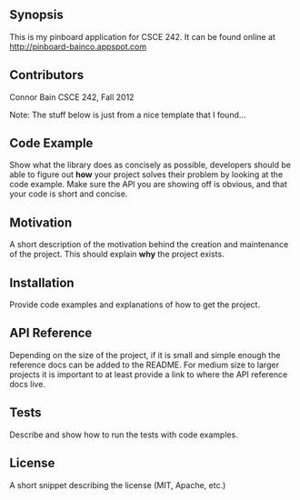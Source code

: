 ## Synopsis
This is my pinboard application for CSCE 242.
It can be found online at http://pinboard-bainco.appspot.com

## Contributors

Connor Bain
CSCE 242, Fall 2012

Note: The stuff below is just from a nice template that I found...

## Code Example

Show what the library does as concisely as possible, developers should be able to figure out **how** your project solves their problem by looking at the code example. Make sure the API you are showing off is obvious, and that your code is short and concise.

## Motivation

A short description of the motivation behind the creation and maintenance of the project. This should explain **why** the project exists.

## Installation

Provide code examples and explanations of how to get the project.

## API Reference

Depending on the size of the project, if it is small and simple enough the reference docs can be added to the README. For medium size to larger projects it is important to at least provide a link to where the API reference docs live.

## Tests

Describe and show how to run the tests with code examples.

## License

A short snippet describing the license (MIT, Apache, etc.)
